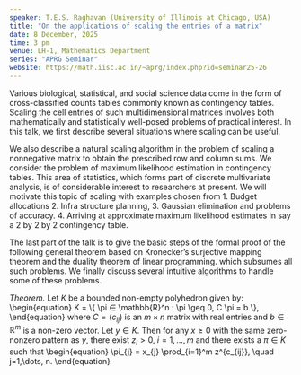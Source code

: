 ```yaml
---
speaker: T.E.S. Raghavan (University of Illinois at Chicago, USA)
title: "On the applications of scaling the entries of a matrix"
date: 8 December, 2025
time: 3 pm
venue: LH-1, Mathematics Department
series: "APRG Seminar"
website: https://math.iisc.ac.in/~aprg/index.php?id=seminar25-26
---
```


Various biological, statistical, and social science data come in the form of cross-classified counts tables commonly known as contingency tables. Scaling the cell entries
of such multidimensional matrices involves both mathematically and statistically well-posed problems of practical interest. In this talk, we first describe several
situations where scaling can be useful.

We also describe a natural scaling algorithm in the problem of scaling a nonnegative matrix to obtain the prescribed row and column sums. We consider the problem of maximum
likelihood estimation in contingency tables. This area of statistics, which forms part of discrete multivariate analysis, is of considerable interest to researchers at
present. We will motivate this topic of scaling with examples chosen from 1. Budget allocations 2. Infra structure planning, 3. Gaussian elimination and problems of
accuracy. 4. Arriving at approximate maximum likelihood estimates in say a 2 by 2 by 2 contingency table.

The last part of the talk is to give the basic steps of the formal proof of the following general theorem based on Kronecker’s surjective mapping theorem and the duality
theorem of linear programming. which subsumes all such problems. We finally discuss several intuitive algorithms to handle some of these problems.

*Theorem.* Let $K$ be a bounded non-empty polyhedron given by:
\begin{equation}
K = \\{ \pi ∈ \mathbb{R}^n : \pi \geq 0, C \pi = b \\},
\end{equation}
where $C = (c_{ij})$ is an $m \times n$ matrix with real entries and $b \in \mathbb{R}^m$ is a non-zero vector. Let $y \in K$. Then for any $x \geq 0$ with the same
zero-nonzero pattern as $y$, there exist $z_{i} > 0$, $i = 1, \dots ,m$ and there exists a $\pi \in K$ such that
\begin{equation}
\pi_{j} = x_{j} \prod_{i=1}^m z^{c_{ij}}, \quad j=1,\dots, n.
\end{equation}
